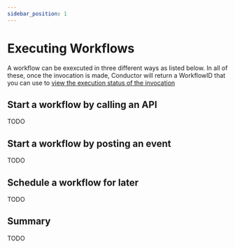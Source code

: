 ```yaml
---
sidebar_position: 1
---
```


# Executing Workflows

A workflow can be exexcuted in three different ways as listed below. In all of these, once the invocation is made, Conductor will return a WorkflowID that you can use to [view the execution status of the invocation](../how-tos/Workflows/view-workflow-executions.md)
## Start a workflow by calling an API
TODO
## Start a workflow by posting an event
TODO
## Schedule a workflow for later
TODO 

## Summary

TODO
